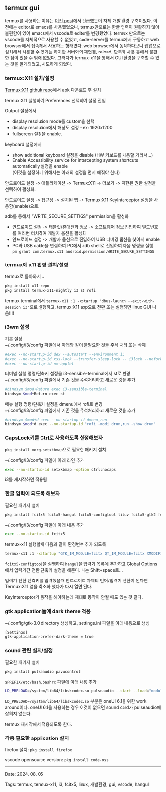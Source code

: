 ## termux gui

termux를 사용하는 이유는 [이전 post](https://blog.kylesoft.net/post?p=2024/0723a%2Dtermux_%EC%84%A4%EC%B9%98,_%EC%84%A4%EC%A0%95,_%EC%82%AC%EC%9A%A9)에서 언급했듯이 자체 개발 환경 구축이었다.
이전에는 editor로 emacs를 사용했었으나, termux만으로는 한글 입력이 원활하지 않아 불편함이 있어 emacs에서 vscode로 editor를 변경했었다.
termux 만으로는 vscode를 자체적으로 사용할 수 없었고, code-server를 termux에서 구동하고 web browser에서 접속해서 사용하는 형태였다.
web browser에서 동작하다보니 웹앱으로 설치해서 사용할 수 있기는 하지만 서버와의 재연결, reload, 단축키 사용 등에서 불편한 점이 있을 수 밖에 없었다.
그러다가 termux-x11을 통해서 GUI 환경을 구축할 수 있는 것을 알게되었고, 시도하게 되었다.

### termux:X11 설치/설정

[Termux:X11 github repo](https://github.com/termux/termux-x11)에서 apk 다운로드 후 설치

termux:X11 실행하여 Preferences 선택하여 설정 진입

Output 설정에서
- display resolution mode를 custom을 선택
- display resolution에서 해상도 설정 - ex: 1920x1200
- fullscreen 설정을 enable.

keyboard 설정에서
- show additional keyboard 설정을 disable (HW 키보드를 사용할 거라서...)
- Enable Accessibility service for intercepting system shortcuts automatically 설정을 enable<BR>
  (이것을 설정하기 위해서는 아래의 설정을 먼저 해줘야 한다)

안드로이드 설정 -> 애플리케이션 -> Termux:X11 -> 더보기 -> 제한된 권한 설정을 선택하여 활성화.

안드로이드 설정 -> 접근성 -> 설치된 앱 -> Termux:X11 KeyInterceptor 설정을 사용함(enable)으로.

adb를 통해서 "WRITE_SECURE_SETTIGS" permission을 활성화
- 안드로이드 설정 -> 태블릿/휴대전화 정보 -> 소프트웨어 정보 진입하여 빌드번호를 여러번 터치하여 개발자 옵션을 활성화
- 안드로이드 설정 -> 개발자 옵션으로 진입하여 USB 디버깅 옵션을 찾아서 enable
- PC와 USB cable을 연결하여 PC에서 adb shell로 진입하여 다음 명령을 실행<BR>
  `pm grant com.termux.x11 android.permission.WRITE_SECURE_SETTINGS`

### termux에 x11 환경 설치/설정

termux로 돌아와서...

```bash
pkg install x11-repo
pkg install termux-x11-nightly i3 st rofi
```

termux terminal에서 `termux-x11 :1 -xstartup "dbus-launch --exit-with-session i3"`으로 실행하고, termux:X11 app으로 전환 또는 실행하면 linux GUI 나옴!!!!

### i3wm 설정

기본 설정<BR>
~/.config/i3/config 파일에서 아래와 같이 불필요한 것들 주석 처리 또는 삭제

```bash
#exec --no-startup-id dex --autostart --environment i3
#exec --no-startup-id xss-lock --transfer-sleep-lock -- i3lock --nofork
#exec --no-startup-id nm-applet
```

터미널 실행 명령/단축키 설정을 i3-sensible-terminal에서 st로 변경<BR>
~/.config/i3/config 파일에서 기존 것을 주석처리하고 새로운 것을 추가

```bash
#bindsym $mod+Return exec i3-sensible-terminal
bindsym $mod+Return exec st
```

메뉴 실행 명령/단축키 설정을 dmenu에서 rofi로 변경<BR>
~/.config/i3/config 파일에서 기존 것을 주석처리하고 새로운 것을 추가

```bash
#bindsym $mod+d exec --no-startup-id dmenu_run
bindsym $mod+d exec --no-startup-id "rofi -modi drun,run -show drun"
```

### CapsLock키를 Ctrl로 사용하도록 설정해보자

`pkg install xorg-setxkbmap`으로 필요한 패키지 설치

~/.config/i3/config 파일에 아래 라인 추가

```bash
exec --no-startup-id setxkbmap -option ctrl:nocaps
```

i3를 재시작하면 적용됨

### 한글 입력이 되도록 해보자

필요한 패키지 설치

```bash
pkg install fcitx5 fcitx5-hangul fcitx5-configtool libuv fcitx5-gtk2 fcitx5-gtk3 fcitx5-gtk4
```

~/.config/i3/config 파일에 아래 내용 추가

```bash
exec --no-startup-id fcitx5
```

termux-x11 실행할때 다음과 같이 환경변수 추가 되도록

```bash
termux-x11 :1 -xstartup "GTK_IM_MODULE=fcitx QT_IM_MODULE=fcitx XMODIFIERS=@im=fcitx dbus-launch --exit-with-session i3"
```

`fcitx5-configtool`을 실행하여 `hangul`을 입력기 목록에 추가하고 Global Options에서 입력기간 전환 단축키 설정을 해준다. 나는 Shift+space로...

입력기 전환 단축키를 입력했을때 안드로이드 자체의 언어/입력기 전환이 된다면 Termux:X11 앱을 최소화 했다가 다시 열면 된다.

KeyInterceptor가 동작을 해야하는데 제대로 동작이 안될 때도 있는 것 같다.

### gtk application들에 dark theme 적용

~/.config/gtk-3.0 directory 생성하고, settings.ini 파일을 아래 내용으로 생성

```bash
[Settings]
gtk-application-prefer-dark-theme = true
```

### sound 관련 설치/설정

필요한 패키지 설치

```bash
pkg install pulseaudio pavucontrol
```

`$PREFIX/etc/bash.bashrc` 파일에 아래 내용 추가

```bash
LD_PRELOAD=/system/lib64/libskcodec.so pulseaudio --start --load="module-native-protocol-tcp auth-ip-acl=127.0.0.1 auth-anonymous=1" --exit-idle-time=-1
```

`LD_PRELOAD=/system/lib64/libskcodec.so` 부분은 oneUI 6.1을 위한 work around이다. oneUI 6.1을 사용하는 경우 이것이 없으면 sound card가 pulseaudio에 잡히지 않는다.

termux 재시작해서 적용되도록 한다.

### 각종 필요한 application 설치

firefox 설치: `pkg install firefox`

vscode opensource version: `pkg install code-oss`

---

Date: 2024. 08. 05

Tags: termux, termux-x11, i3, fcitx5, linux, 개발환경, gui, vscode, hangul
